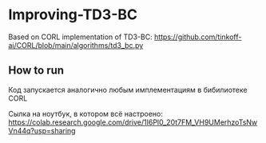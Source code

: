 # Improving-TD3-BC

Based on CORL implementation of TD3-BC:
https://github.com/tinkoff-ai/CORL/blob/main/algorithms/td3_bc.py

## How to run
Код запускается аналогично любым имплементациям в бибилиотеке CORL

Сылка на ноутбук, в котором всё настроено:
https://colab.research.google.com/drive/1I6Pl0_20t7FM_VH9UMerhzoTsNwVn44q?usp=sharing
